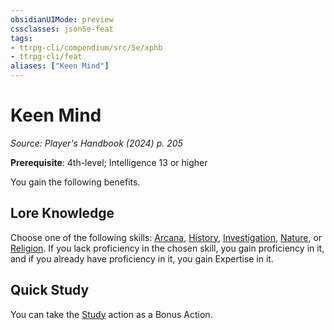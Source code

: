 ```yaml
---
obsidianUIMode: preview
cssclasses: json5e-feat
tags:
- ttrpg-cli/compendium/src/5e/xphb
- ttrpg-cli/feat
aliases: ["Keen Mind"]
---
```

# Keen Mind
*Source: Player's Handbook (2024) p. 205*  

**Prerequisite**: 4th-level; Intelligence 13 or higher

You gain the following benefits.

## Lore Knowledge

Choose one of the following skills: [Arcana](skills.md#Arcana), [History](skills.md#History), [Investigation](skills.md#Investigation), [Nature](skills.md#Nature), or [Religion](skills.md#Religion). If you lack proficiency in the chosen skill, you gain proficiency in it, and if you already have proficiency in it, you gain Expertise in it.

## Quick Study

You can take the [Study](actions.md#Study) action as a Bonus Action.